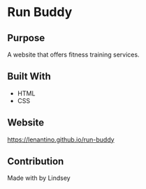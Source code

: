 # Run Buddy

## Purpose

A website that offers fitness training services. 

## Built With
* HTML
* CSS

## Website
https://lenantino.github.io/run-buddy

## Contribution
Made with by Lindsey 

